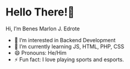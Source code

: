 # Hello There!👋

Hi, I’m Benes Marlon J. Edrote

- 👀 I’m interested in Backend Development
- 🌱 I’m currently learning JS, HTML, PHP, CSS
- 😄 Pronouns: He/Him
- ⚡ Fun fact: I love playing sports and esports.

<!---
w4w4yu/w4w4yu is a ✨ special ✨ repository because its `README.md` (this file) appears on your GitHub profile.
You can click the Preview link to take a look at your changes.
--->
